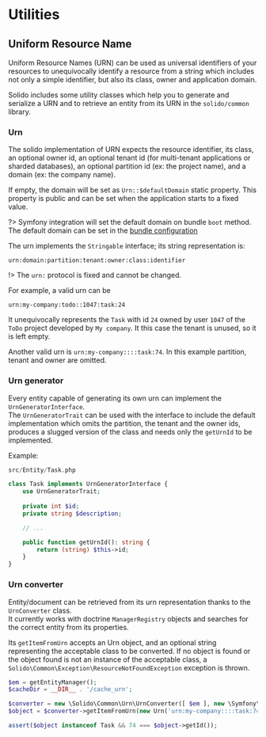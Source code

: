 # Utilities

## Uniform Resource Name

Uniform Resource Names (URN) can be used as universal identifiers of your resources to unequivocally identify a resource
from a string which includes not only a simple identifier, but also its class, owner and application domain.

Solido includes some utility classes which help you to generate and serialize a URN and to retrieve an entity
from its URN in the `solido/common` library.

### Urn

The solido implementation of URN expects the resource identifier, its class, an optional owner id, an optional 
tenant id (for multi-tenant applications or sharded databases), an optional partition id (ex: the project name),
and a domain (ex: the company name).

If empty, the domain will be set as `Urn::$defaultDomain` static property. This property is public and can be
set when the application starts to a fixed value.

?> Symfony integration will set the default domain on bundle `boot` method.<br>
The default domain can be set in the [bundle configuration](./symfony-integration.md?id=configuration)

The urn implements the `Stringable` interface; its string representation is:

```
urn:domain:partition:tenant:owner:class:identifier
```

!> The `urn:` protocol is fixed and cannot be changed.

For example, a valid urn can be

```
urn:my-company:todo::1047:task:24
```

It unequivocally represents the `Task` with id `24` owned by user `1047` of the `ToDo` project
developed by `My company`. It this case the tenant is unused, so it is left empty.

Another valid urn is `urn:my-company::::task:74`. In this example partition, tenant and owner are omitted.

### Urn generator

Every entity capable of generating its own urn can implement the `UrnGeneratorInterface`.  
The `UrnGeneratorTrait` can be used with the interface to include the default implementation which
omits the partition, the tenant and the owner ids, produces a slugged version of the class and needs only
the `getUrnId` to be implemented.

Example:

```php
src/Entity/Task.php

class Task implements UrnGeneratorInterface {
    use UrnGeneratorTrait;
    
    private int $id;
    private string $description;

    // ...

    public function getUrnId(): string {
        return (string) $this->id;
    }
}
```

### Urn converter

Entity/document can be retrieved from its urn representation thanks to the `UrnConverter` class.  
It currently works with doctrine `ManagerRegistry` objects and searches for the correct entity from its properties.

Its `getItemFromUrn` accepts an Urn object, and an optional string representing the acceptable class to be converted.
If no object is found or the object found is not an instance of the acceptable class, a 
`Solido\Common\Exception\ResourceNotFoundException` exception is thrown.

```php
$em = getEntityManager();
$cacheDir = __DIR__ . '/cache_urn';

$converter = new \Solido\Common\Urn\UrnConverter([ $em ], new \Symfony\Component\Config\ConfigCacheFactory(false), $cacheDir);
$object = $converter->getItemFromUrn(new Urn('urn:my-company::::task:74'), Task::class);

assert($object instanceof Task && 74 === $object->getId());
```
